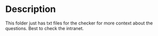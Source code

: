 # Description

This folder just has txt files for the checker for more context about the questions.
Best to check the intranet.

